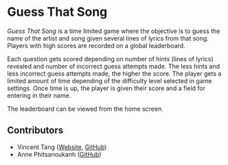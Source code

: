 # Guess That Song
*Guess That Song* is a time limited game where the objective is to guess the name of the artist and song given several lines of lyrics from that song. Players with high scores are recorded on a global leaderboard.

Each question gets scored depending on number of hints (lines of lyrics) revealed and number of incorrect guess attempts made. The less hints and less incorrect guess attempts made, the higher the score. The player gets a limited amount of time depending of the difficulty level selected in game settings. Once time is up, the player is given their score and a field for entering in their name.

The leaderboard can be viewed from the home screen.

## Contributors
- Vincent Tang ([Website](tangible.codes), [GitHub](github.com/vwstang))
- Anne Phitsanoukanh ([GitHub](github.com/annephits))
